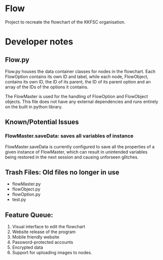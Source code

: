 # Flow
Project to recreate the flowchart of the KKFSC organisation.

# Developer notes
## Flow.py
Flow.py houses the data container classes for nodes in the flowchart. Each FlowOption contains its own ID and label, while each node, FlowObject, contains its own ID, the ID of its parent, the ID of its parent option and an array of the IDs of the options it contains.

The FlowMaster is used for the handling of FlowOption and FlowObject objects. This file does not have any external dependencies and runs entirely on the built in python library.

## Known/Potential Issues
### FlowMaster.saveData: saves all variables of instance
FlowMaster.saveData is currently configured to save all the properties of a given instance of FlowMaster, which can result in unintended variables being restored in the next session and causing unforseen glitches. 

## Trash Files: Old files no longer in use
- flowMaster.py
- flowObject.py
- flowOption.py
- test.py

## Feature Queue:
1. Visual interface to edit the flowchart
2. Website release of the program
3. Mobile friendly website
4. Password-protected accounts
5. Encrypted data
6. Support for uploading images to nodes.
